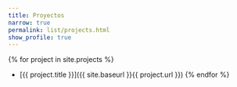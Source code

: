 ```yaml
---
title: Proyectos
narrow: true
permalink: list/projects.html
show_profile: true
---
```


{% for project in site.projects %}
- [{{ project.title }}]({{ site.baseurl }}{{ project.url }})
{% endfor %}
